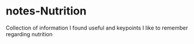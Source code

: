 # notes-Nutrition
Collection of information I found useful and keypoints I like to remember regarding nutrition
